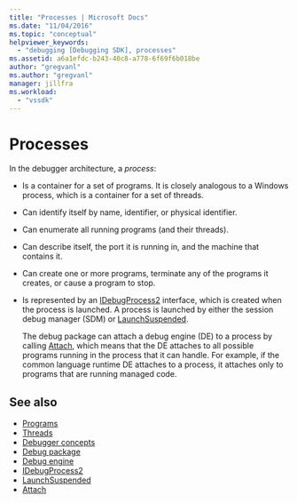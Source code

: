 ```yaml
---
title: "Processes | Microsoft Docs"
ms.date: "11/04/2016"
ms.topic: "conceptual"
helpviewer_keywords:
  - "debugging [Debugging SDK], processes"
ms.assetid: a6a1efdc-b243-40c8-a778-6f69f6b018be
author: "gregvanl"
ms.author: "gregvanl"
manager: jillfra
ms.workload:
  - "vssdk"
---
```

# Processes
In the debugger architecture, a *process*:

- Is a container for a set of programs. It is closely analogous to a Windows process, which is a container for a set of threads.

- Can identify itself by name, identifier, or physical identifier.

- Can enumerate all running programs (and their threads).

- Can describe itself, the port it is running in, and the machine that contains it.

- Can create one or more programs, terminate any of the programs it creates, or cause a program to stop.

- Is represented by an [IDebugProcess2](../../extensibility/debugger/reference/idebugprocess2.md) interface, which is created when the process is launched. A process is launched by either the session debug manager (SDM) or [LaunchSuspended](../../extensibility/debugger/reference/idebugenginelaunch2-launchsuspended.md).

  The debug package can attach a debug engine (DE) to a process by calling [Attach](../../extensibility/debugger/reference/idebugprocess2-attach.md), which means that the DE attaches to all possible programs running in the process that it can handle. For example, if the common language runtime DE attaches to a process, it attaches only to programs that are running managed code.

## See also
- [Programs](../../extensibility/debugger/programs.md)
- [Threads](../../extensibility/debugger/threads.md)
- [Debugger concepts](../../extensibility/debugger/debugger-concepts.md)
- [Debug package](../../extensibility/debugger/debug-package.md)
- [Debug engine](../../extensibility/debugger/debug-engine.md)
- [IDebugProcess2](../../extensibility/debugger/reference/idebugprocess2.md)
- [LaunchSuspended](../../extensibility/debugger/reference/idebugenginelaunch2-launchsuspended.md)
- [Attach](../../extensibility/debugger/reference/idebugprocess2-attach.md)